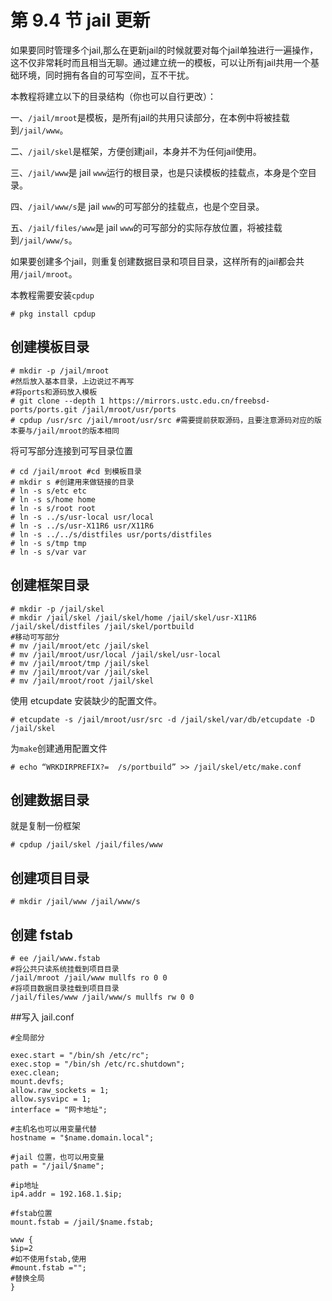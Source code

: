 # 第 9.4 节 jail 更新

如果要同时管理多个jail,那么在更新jail的时候就要对每个jail单独进行一遍操作，这不仅非常耗时而且相当无聊。通过建立统一的模板，可以让所有jail共用一个基础环境，同时拥有各自的可写空间，互不干扰。

本教程将建立以下的目录结构（你也可以自行更改）：

一、`/jail/mroot`是模板，是所有jail的共用只读部分，在本例中将被挂载到`/jail/www`。

二、`/jail/skel`是框架，方便创建jail，本身并不为任何jail使用。

三、`/jail/www`是 jail `www`运行的根目录，也是只读模板的挂载点，本身是个空目录。

四、`/jail/www/s`是 jail `www`的可写部分的挂载点，也是个空目录。

五、`/jail/files/www`是 jail `www`的可写部分的实际存放位置，将被挂载到`/jail/www/s`。

如果要创建多个jail，则重复创建数据目录和项目目录，这样所有的jail都会共用`/jail/mroot`。

本教程需要安装```cpdup```

```
# pkg install cpdup
```

## 创建模板目录

```
# mkdir -p /jail/mroot
#然后放入基本目录，上边说过不再写
#将ports和源码放入模板
# git clone --depth 1 https://mirrors.ustc.edu.cn/freebsd-ports/ports.git /jail/mroot/usr/ports
# cpdup /usr/src /jail/mroot/usr/src #需要提前获取源码，且要注意源码对应的版本要与/jail/mroot的版本相同
```

将可写部分连接到可写目录位置

```
# cd /jail/mroot #cd 到模板目录
# mkdir s #创建用来做链接的目录
# ln -s s/etc etc
# ln -s s/home home
# ln -s s/root root
# ln -s ../s/usr-local usr/local
# ln -s ../s/usr-X11R6 usr/X11R6
# ln -s ../../s/distfiles usr/ports/distfiles
# ln -s s/tmp tmp
# ln -s s/var var
```

## 创建框架目录

```
# mkdir -p /jail/skel
# mkdir /jail/skel /jail/skel/home /jail/skel/usr-X11R6 /jail/skel/distfiles /jail/skel/portbuild
#移动可写部分
# mv /jail/mroot/etc /jail/skel
# mv /jail/mroot/usr/local /jail/skel/usr-local
# mv /jail/mroot/tmp /jail/skel
# mv /jail/mroot/var /jail/skel
# mv /jail/mroot/root /jail/skel
```

使用 etcupdate 安装缺少的配置文件。

```
# etcupdate -s /jail/mroot/usr/src -d /jail/skel/var/db/etcupdate -D /jail/skel
```

为`make`创建通用配置文件

```
# echo “WRKDIRPREFIX?=  /s/portbuild” >> /jail/skel/etc/make.conf
```

## 创建数据目录

就是复制一份框架

```
# cpdup /jail/skel /jail/files/www
```

## 创建项目目录

```
# mkdir /jail/www /jail/www/s
```

## 创建 fstab

```
# ee /jail/www.fstab
#将公共只读系统挂载到项目目录
/jail/mroot /jail/www mullfs ro 0 0
#将项目数据目录挂载到项目目录
/jail/files/www /jail/www/s mullfs rw 0 0
```

##写入 jail.conf

```
#全局部分

exec.start = "/bin/sh /etc/rc";
exec.stop = "/bin/sh /etc/rc.shutdown";
exec.clean;
mount.devfs;
allow.raw_sockets = 1;
allow.sysvipc = 1;
interface = "网卡地址";

#主机名也可以用变量代替
hostname = "$name.domain.local";

#jail 位置，也可以用变量
path = "/jail/$name";

#ip地址
ip4.addr = 192.168.1.$ip;

#fstab位置
mount.fstab = /jail/$name.fstab;

www {
$ip=2
#如不使用fstab,使用
#mount.fstab ="";
#替换全局
}
```
